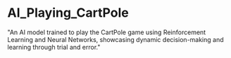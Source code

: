 # AI_Playing_CartPole
"An AI model trained to play the CartPole game using Reinforcement Learning and Neural Networks, showcasing dynamic decision-making and learning through trial and error."
